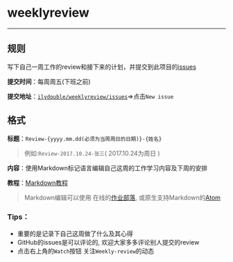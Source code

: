 # weeklyreview


---

## 规则

写下自己一周工作的review和接下来的计划，并提交到此项目的[issues](https://github.com/ilydouble/weeklyreview/issues)

**提交时间**：每周周五(下班之前)

**提交地址**：[`ilydouble/weeklyreview/issues`](https://github.com/ilydouble/weeklyreview/issues)=>点击`New issue`

## 格式

**标题**：`Review-{yyyy.mm.dd(必须为当周周日的日期)}-{姓名}`
> 例如:`Review-2017.10.24-张三`( 2017.10.24为周日 )

**内容**：使用Markdown标记语言编辑自己这周的工作学习内容及下周的安排

**教程**：[Markdown教程](https://www.zybuluo.com/mdeditor?url=https://www.zybuluo.com/static/editor/md-help.markdown)

> Markdown编辑可以使用 在线的[作业部落](https://www.zybuluo.com/), 或原生支持Markdown的[Atom](https://atom.io)


### **Tips**：
 * 重要的是记录下自己这周做了什么及其心得
 * GitHub的issues是可以评论的, 欢迎大家多多评论别人提交的review
 * 点击右上角的`Watch`按钮 关注`Weekly-review`的动态
